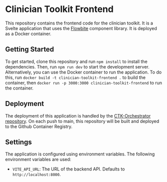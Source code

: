 # Clinician Toolkit Frontend

This repository contains the frontend code for the clinician toolkit. It is a Svelte application that uses the [Flowbite](https://flowbite-svelte.com/) component library. It is deployed as a Docker container.

## Getting Started

To get started, clone this repository and run `npm install` to install the dependencies. Then, run `npm run dev` to start the development server. Alternatively, you can use the Docker container to run the application. To do this, run `docker build -t clinician-toolkit-frontend .` to build the container, then `docker run -p 3000:3000 clinician-toolkit-frontend` to run the container.

## Deployment

The deployment of this application is handled by the [CTK-Orchestrator repository](https://github.com/childmindresearch/ctk-orchestrator). On each push to main, this repository will be built and deployed to the Github Container Registry.

## Settings

The application is configured using environment variables. The following environment variables are used:

- `VITE_API_URL`: The URL of the backend API. Defaults to `http://localhost:8000`.
